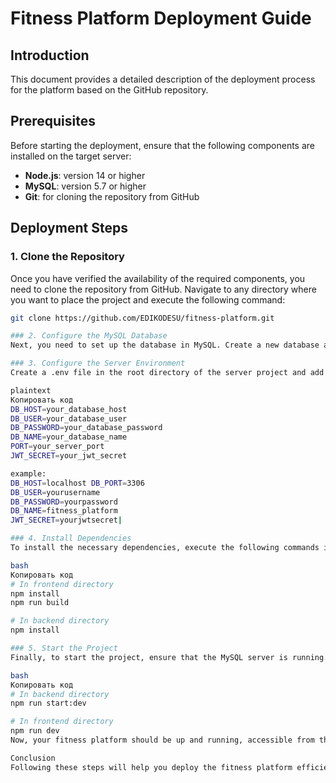 # Fitness Platform Deployment Guide

## Introduction

This document provides a detailed description of the deployment process for the platform based on the GitHub repository.

## Prerequisites

Before starting the deployment, ensure that the following components are installed on the target server:

- **Node.js**: version 14 or higher
- **MySQL**: version 5.7 or higher
- **Git**: for cloning the repository from GitHub

## Deployment Steps

### 1. Clone the Repository

Once you have verified the availability of the required components, you need to clone the repository from GitHub. Navigate to any directory where you want to place the project and execute the following command:

```bash
git clone https://github.com/EDIKODESU/fitness-platform.git

### 2. Configure the MySQL Database
Next, you need to set up the database in MySQL. Create a new database and import the schema files included in the repository.

### 3. Configure the Server Environment
Create a .env file in the root directory of the server project and add the necessary environment variables: 

plaintext
Копировать код
DB_HOST=your_database_host
DB_USER=your_database_user
DB_PASSWORD=your_database_password
DB_NAME=your_database_name
PORT=your_server_port
JWT_SECRET=your_jwt_secret

example:
DB_HOST=localhost DB_PORT=3306
DB_USER=yourusername
DB_PASSWORD=yourpassword
DB_NAME=fitness_platform
JWT_SECRET=yourjwtsecret|

### 4. Install Dependencies
To install the necessary dependencies, execute the following commands in the frontend and backend directories:

bash
Копировать код
# In frontend directory
npm install
npm run build

# In backend directory
npm install

### 5. Start the Project
Finally, to start the project, ensure that the MySQL server is running. Then, execute the following commands:

bash
Копировать код
# In backend directory
npm run start:dev

# In frontend directory
npm run dev
Now, your fitness platform should be up and running, accessible from the specified server address.

Conclusion
Following these steps will help you deploy the fitness platform efficiently while maintaining high-security standards to protect user data and ensure reliable access. If you encounter any issues during the deployment process, refer to the project's documentation or seek support from the community.
